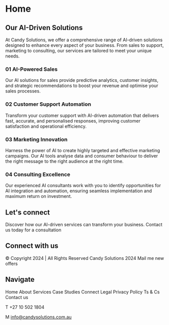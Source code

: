 # Home

## Our AI-Driven Solutions

At Candy Solutions, we offer a comprehensive range of AI-driven solutions designed to enhance every aspect of your business. From sales to support, marketing to consulting, our services are tailored to meet your unique needs.

### 01 AI-Powered Sales

Our AI solutions for sales provide predictive analytics, customer insights, and strategic recommendations to boost your revenue and optimise your sales processes.

### 02 Customer Support Automation

Transform your customer support with AI-driven automation that delivers fast, accurate, and personalised responses, improving customer satisfaction and operational efficiency.

### 03 Marketing Innovation

Harness the power of AI to create highly targeted and effective marketing campaigns. Our AI tools analyse data and consumer behaviour to deliver the right message to the right audience at the right time.

### 04 Consulting Excellence

Our experienced AI consultants work with you to identify opportunities for AI integration and automation, ensuring seamless implementation and maximum return on investment.

## Let's connect

Discover how our AI-driven services can transform your business. Contact us today for a consultation

## Connect with us

© Copyright 2024 | All Rights Reserved Candy Solutions 2024
Mail me new offers

## Navigate

Home
About
Services
Case Studies
Connect
Legal
Privacy Policy
Ts & Cs
Contact us

T +27 10 502 1804

M info@candysolutions.com.au
